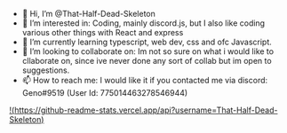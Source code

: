- 👋 Hi, I’m @That-Half-Dead-Skeleton
- 👀 I’m interested in: Coding, mainly discord.js, but I also like coding various other things with React and express
- 🌱 I’m currently learning typescript, web dev, css and ofc Javascript.
- 💞️ I’m looking to collaborate on: Im not so sure on what i would like to cllaborate on, since ive never done any sort of collab but im open to suggestions.
- 📫 How to reach me: I would like it if you contacted me via discord: Geno#9519 (User Id: 775014463278546944)

[!(https://github-readme-stats.vercel.app/api?username=That-Half-Dead-Skeleton)](https://github.com/anuraghazra/github-readme-stats)
<!---
That-Half-Dead-Skeleton/That-Half-Dead-Skeleton is a ✨ special ✨ repository because its `README.md` (this file) appears on your GitHub profile.
You can click the Preview link to take a look at your changes.
--->
